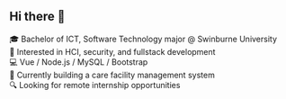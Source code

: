 ## Hi there 👋

🎓 Bachelor of ICT, Software Technology major @ Swinburne University  
🧠 Interested in HCI, security, and fullstack development  
💻 Vue / Node.js / MySQL / Bootstrap  
🚀 Currently building a care facility management system  
🔍 Looking for remote internship opportunities


<!--
**Takeruso/Takeruso** is a ✨ _special_ ✨ repository because its `README.md` (this file) appears on your GitHub profile.

Here are some ideas to get you started:



-->
